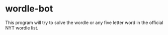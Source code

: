 # wordle-bot
This program will try to solve the wordle or any five letter word in the official NYT wordle list. 
